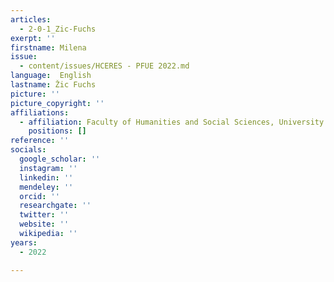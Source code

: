 ```yaml
---
articles:
  - 2-0-1_Zic-Fuchs
exerpt: ''
firstname: Milena
issue:
  - content/issues/HCERES - PFUE 2022.md
language:  English
lastname: Žic Fuchs
picture: ''
picture_copyright: ''
affiliations:
  - affiliation: Faculty of Humanities and Social Sciences, University of Zagreb, Croatie
    positions: []
reference: ''
socials:
  google_scholar: ''
  instagram: ''
  linkedin: ''
  mendeley: ''
  orcid: ''
  researchgate: ''
  twitter: ''
  website: ''
  wikipedia: ''
years:
  - 2022

---
```

